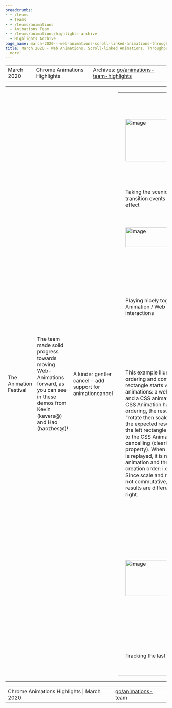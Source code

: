 ```yaml
---
breadcrumbs:
- - /teams
  - Teams
- - /teams/animations
  - Animations Team
- - /teams/animations/highlights-archive
  - Highlights Archive
page_name: march-2020---web-animations-scroll-linked-animations-throughput-metrics-and-more
title: March 2020 - Web Animations, Scroll-linked Animations, Throughput Metrics and
  more!
---
```


<table>
<tr>

<td>March 2020</td>

<td>Chrome Animations Highlights</td>

<td>Archives: <a href="http://go/animations-team-highlights">go/animations-team-highlights</a></td>

</tr>
</table>

<table>
<tr>

<td>The Animation Festival</td>

<td>The team made solid progress towards moving Web-Animations forward, as you can see in these demos from Kevin (kevers@) and Hao (haozhes@)!</td>

<td>A kinder gentler cancel - add support for animationcancel</td>

<td><table></td>
<td><tr></td>

<td><td><img alt="image" src="https://lh5.googleusercontent.com/n-dDYATk36izRhk8Cz3rT5xe0LszrOxy-N912z4UE_mNyXXye1zW1yeEqfyi9Ab74tZkNrOPLhkeSXIsMMx5is5yKSy9LxB47Gf2yyNG7dqqCKzS0KNPbGqsVeWaKK3U0VZcDArE" height=132 width=272></td></td>

<td><td>This example illustrates using a combination of CSS animations and CSS transitions, getAnimations, commitStyles and animationcancel to smoothly reset the state of a cancelled CSS animation.</td></td>

<td><td>Performing a commit style prior to cancelling the animation prevents the animation from snapping back to the start position.</td></td>

<td><td>Within the animationcancel listener we can smoothly transition back to the starting point by triggering a CSS transition.</td></td>

<td><td>#box {</td></td>

<td><td> transition: transform 0.5s ease-in-out;</td></td>

<td><td>}</td></td>

<td><td>.slide {</td></td>

<td><td> animation: ...</td></td>

<td><td>}</td></td>

<td><td>document.addEventListener(</td></td>

<td><td> 'animationcancel', (evt) =&gt; {</td></td>

<td><td> if(evt.target != box) return;</td></td>

<td><td> // Smoothly transition back to</td></td>

<td><td> // starting point.</td></td>

<td><td> box.style.transform = 'none';</td></td>

<td><td>});</td></td>

<td><td>function slide() {</td></td>

<td><td> box.classList.add('slide');</td></td>

<td><td>}</td></td>

<td><td>function reset() {</td></td>

<td><td> document.getAnimations().</td></td>

<td><td> forEach(animation =&gt; {</td></td>

<td><td> animation.commitStyles();</td></td>

<td><td> animation.event.target.</td></td>

<td><td> classList.remove('slide');</td></td>

<td><td> });</td></td>

<td><td>}</td></td>

<td></tr></td>
<td><tr></td>

<td><td colspan=2>Taking the scenic route - fix CSS transition events after updating the effect</td></td>

<td></tr></td>
<td><tr></td>

<td><td><img alt="image" src="https://lh3.googleusercontent.com/h4X1AOZRN5TrzSKcCke98ILTBrzYtCcgQR2XwnDubxcZModEokR37BGkqacpWaFoPNSt7TdWsiDA25l8RgSVEYQsR4_ynoNVOsHPnb4dV3jh4JlywYBgArRAYwju_3xHNqJ8N5ib" height=61 width=265></td></td>

<td><td>This example demonstrates a means of customizing the path of a transition by replacing the keyframe effect.</td></td>

<td><td>After changing the effect, events still need to be directed to the original target. Previously, changing the effect resulted in dropping the transitionend or tansitioncancel event, which in turn broke the chain of transitions.</td></td>

<td><td>document.addEventListener(</td></td>

<td><td> 'transitionrun', (evt) =&gt; {</td></td>

<td><td> if (evt.propertyName !=='transform')</td></td>

<td><td> return; </td></td>

<td><td> const animation = circle.getAniamtions()</td></td>

<td><td> .find(anim =&gt;</td></td>

<td><td> anim.transitionProperty ===</td></td>

<td><td> 'transform');</td></td>

<td><td> animation.effect =</td></td>

<td><td> new KeyframeEffect(circle,</td></td>

<td><td> keyframes,</td></td>

<td><td> options);</td></td>

<td><td>});</td></td>

<td><td>document.addEventListener(</td></td>

<td><td> 'transitionend', (evt) =&gt; {</td></td>

<td><td> circle.style.opacity = 0;</td></td>

<td><td>});</td></td>

<td><td>// … wait until rendered … </td></td>

<td><td>circle.style.transform =</td></td>

<td><td> 'translateX(200px)';</td></td>

<td></tr></td>
<td><tr></td>

<td><td colspan=2>Playing nicely together - CSS Animation / Web Animation API interactions</td></td>

<td><td colspan=2><img alt="image" src="https://lh5.googleusercontent.com/AgXlDRi8AKQKKAxYgJ2SdFhDjIvVYtKe2d00lYtqS88DvxrkUUOP-rq7_X0dU9R6cSKKMgkQxiLA8JypElSTPRY5n35KlS5vP-UeTBEDOeksnGufimjfVM0G0fsMWQUfYybDnOLw" height=119 width=580></td></td>

<td><td colspan=2>This demo illustrates how AnimationEvent.updateTiming overrides properties set via CSS properties. The updateTiming API may be used to set/override one or more animation properties. A subsequent change via CSS animation properties must not replace values set via the API call. The override behavior is on a per-property basis.</td></td>

<td><td colspan=2>Resolve animation ordering issues with free vs markup bound animations</td></td>

<td><td colspan=2><img alt="image" src="https://lh4.googleusercontent.com/HNr4kbgj998Pe7W1MmP8PM7JvWnPhmOaezC3q4F8WJ7oX7F9LjJw2wm_6JCj3L4SNSWEMaipsGlOClXVyIapJJpv35kX8-zPpTuNiaNwScjH-jHxN0SnKbLrOuytmZrtuHadNNzv" height=249 width=453></td></td>

<td></tr></td>
<td><tr></td>

<td><td colspan=2>This example illustrates effect ordering and composite: add. Each rectangle starts with a pair of animations: a web animation (scale), and a CSS animation (rotation). As the CSS Animation has lower composite ordering, the resultant animation is “rotate then scale” which indicates the expected result from before. In the left rectangle, we grab a reference to the CSS Animation before cancelling (clearing the animation property). When the rotate animation is replayed, it is now a “free” animation and the ordering flips to be creation order: i.e. “scale then rotate”. Since scale and rotate operations are not commutative, we can find the end results are different from the left to right.</td></td>

<td><td colspan=2>--- To be continued ---</td></td>

<td><td colspan=2>Special thanks to Rob (flackr@) and Majid (majidvp@) who reviewed 40+ non-trivial patches for the excellent work.</td></td>

<td><td colspan=2>Scroll-linked Animations</td></td>

<td><td colspan=2>On the standardization front, Majid triaged all outstanding specification issues and identified <a href="https://github.com/w3c/csswg-drafts/milestone/6">12 of them</a> as P1 for the First Public Working Draft (FPWD). Rob proposed <a href="https://github.com/w3c/csswg-drafts/issues/4862">progress-based animations</a> for cleaner developer ergonomic (<a href="https://github.com/w3c/csswg-drafts/pull/4890">pull request</a>) getting rid of the arbitrary duration that is currently needed. And Olga (gerchiko@microsoft.com) drove the discussion on the inactive timeline spec <a href="https://github.com/w3c/csswg-drafts/issues/2066">issue</a> and proposed the timeline state <a href="https://edotor.net/?engine=dot#digraph%20G%20%7B%0A%20%20node%20%5Bfontsize%3D8%5D%3B%0A%20%20%2F%2F%20States%0A%20%20%22Idle%22%20%5Blabel%3D%22Idle%5CnST%20%3D%20null%5CnHT%20%3D%20null%5CnTask%20%3D%20none%5Cn%3D%3D%3D%3D%3D%3D%3D%5Cncurrent_time%3Dunresolved%5Cnplay_state%3Didle%22%5D%0A%20%20%20%20subgraph%20cluster_0%20%7B%0A%20%20%20%20%20%20%20%20style%3Dfilled%3B%0A%20%20%20%20%20%20%20%20color%3Dlightgrey%3B%0A%20%20%20%20%20%20%20%20node%20%5Bstyle%3Dfilled%2Ccolor%3Dwhite%5D%3B%0A%20%20%20%20%20%20%20%20%22Play-pending%20(HT%2C%20TL%20Inactive)%22%20%5Blabel%3D%22Play-pending%20HT%5CnST%20%3D%20null%5CnHT%20%3D%20resolved%5CnTask%20%3D%20play%5Cn%3D%3D%3D%3D%3D%3D%3D%5Cncurrent_time%3Dresolved%5Cnplay_state%3Drunning%22%2C%20color%3Dyellow%5D%0A%20%20%20%20%20%20%20%20%22Play-pending%20(ST%2C%20TL%20Inactive)%22%20%5Blabel%3D%22Play-pending%20ST%5CnST%20%3D%20resolved%5CnHT%20%3D%20null%5CnTask%20%3D%20play%5Cn%3D%3D%3D%3D%3D%3D%3D%5Cncurrent_time%3Dnull%5Cnplay_state%3Drunning%22%2C%20color%3Dlightyellow1%5D%0A%20%20%20%20%20%20%20%20%22Pause-pending%20(HT%2C%20TL%20Inactive)%22%20%5Blabel%3D%22Pause-pending%20HT%5CnST%20%3D%20null%5CnHT%20%3D%20resolved%5CnTask%20%3D%20pause%5Cn%3D%3D%3D%3D%3D%3D%3D%5Cncurrent_time%3Dresolved%5Cnplay_state%3Dpaused%22%2C%20color%3Dlightskyblue1%5D%0A%20%20%20%20%20%20%20%20%22Pause-pending%20(ST%2C%20TL%20Inactive)%22%20%5Blabel%3D%22Pause-pending%20ST%5CnST%20%3D%20resolved%5CnHT%20%3D%20null%5CnTask%20%3D%20pause%5Cn%3D%3D%3D%3D%3D%3D%3D%5Cncurrent_time%3Dnull%5Cnplay_state%3Dpaused%22%2C%20color%3Daquamarine2%5D%0A%20%20%20%20%20%20%20%20%22Running%20(TL%20Inactive)%22%20%5Blabel%3D%22Running%5CnST%20%3D%20resolved%5CnHT%20%3D%20null%5CnTask%20%3D%20none%5Cn%3D%3D%3D%3D%3D%3D%3D%5Cncurrent_time%3Dnull%5Cnplay_state%3Drunning%22%2C%20color%3Dlemonchiffon2%5D%0A%20%20%20%20%20%20%20%20%22Paused%20(TL%20Inactive)%22%20%5Blabel%3D%22Paused%5CnST%20%3D%20null%5CnHT%20%3D%20resolved%5CnTask%20%3D%20none%5Cn%3D%3D%3D%3D%3D%3D%3D%5Cncurrent_time%3Dresolved%5Cnplay_state%3Dpaused%22%2C%20color%3Dgold1%5D%20%20%20%20%20%20%0A%20%20%20%20%20%20%20%20label%20%3D%20%22Timeline%20Inactive%22%3B%0A%20%20%20%20%7D%0A%0A%20%20%20%20subgraph%20cluster_1%20%7B%0A%20%20%20%20%20%20%20%20node%20%5Bstyle%3Dfilled%20fontsize%3D8%5D%3B%20%20%20%20%20%0A%20%20%20%20%20%20%20%20label%20%3D%20%22Timeline%20Active%22%3B%0A%20%20%20%20%20%20%20%20color%3Dblue%0A%20%20%20%20%20%20%20%20%22Play-pending%20(HT%2C%20TL%20Active)%22%20%5Blabel%3D%22Play-pending%20HT%5CnST%20%3D%20null%5CnHT%20%3D%20resolved%5CnTask%20%3D%20play%5Cn%3D%3D%3D%3D%3D%3D%3D%5Cncurrent_time%3Dresolved%5Cnplay_state%3Drunning%22%2C%20color%3Dyellow%5D%0A%20%20%20%20%20%20%20%20%22Play-pending%20(ST%2C%20TL%20Active)%22%20%5Blabel%3D%22Play-pending%20ST%5CnST%20%3D%20resolved%5CnHT%20%3D%20null%5CnTask%20%3D%20play%5Cn%3D%3D%3D%3D%3D%3D%3D%5Cncurrent_time%3Dresolved%5Cnplay_state%3Drunning%22%2C%20color%3Dlightyellow1%5D%0A%20%20%20%20%20%20%20%20%22Pause-pending%20(HT%2C%20TL%20Active)%22%20%5Blabel%3D%22Pause-pending%20HT%5CnST%20%3D%20null%5CnHT%20%3D%20resolved%5CnTask%20%3D%20pause%5Cn%3D%3D%3D%3D%3D%3D%3D%5Cncurrent_time%3Dresolved%5Cnplay_state%3Dpaused%22%2C%20color%3Dlightskyblue1%5D%0A%20%20%20%20%20%20%20%20%22Pause-pending%20(ST%2C%20TL%20Active)%22%20%5Blabel%3D%22Pause-pending%20ST%5CnST%20%3D%20resolved%5CnHT%20%3D%20null%5CnTask%20%3D%20pause%5Cn%3D%3D%3D%3D%3D%3D%3D%5Cncurrent_time%3Dresolved%5Cnplay_state%3Dpaused%22%2C%20color%3Daquamarine2%5D%0A%20%20%20%20%20%20%20%20%22Running%20(TL%20Active)%22%20%5Blabel%3D%22Running%5CnST%20%3D%20resolved%5CnHT%20%3D%20null%5CnTask%20%3D%20none%5Cn%3D%3D%3D%3D%3D%3D%3D%5Cncurrent_time%3Dresolved%5Cnplay_state%3Drunning%22%2C%20color%3Dlemonchiffon2%5D%0A%20%20%20%20%20%20%20%20%22Paused%20(TL%20Active)%22%20%5Blabel%3D%22Paused%5CnST%20%3D%20null%5CnHT%20%3D%20resolved%5CnTask%20%3D%20none%5Cn%3D%3D%3D%3D%3D%3D%3D%5Cncurrent_time%3Dresolved%5Cnplay_state%3Dpaused%22%2C%20color%3Dgold1%5D%0A%0A%20%20%20%20%7D%0A%20%20%0A%20%20%0A%20%20%2F%2F%20Idle%20state%0A%20%20%22Idle%22%20-%3E%20%22Play-pending%20(ST%2C%20TL%20Active)%22%20%5B%20label%3D%22play()%22%20color%3D%22red%22%20%5D%0A%20%20%22Idle%22%20-%3E%20%22Pause-pending%20(ST%2C%20TL%20Active)%22%20%5B%20label%3D%22pause()%22%20color%3D%22green%22%20%5D%0A%20%20%22Idle%22%20-%3E%20%22Play-pending%20(ST%2C%20TL%20Inactive)%22%20%5B%20label%3D%22play()%22%20color%3D%22red%22%20%5D%0A%20%20%22Idle%22%20-%3E%20%22Pause-pending%20(ST%2C%20TL%20Inactive)%22%20%5B%20label%3D%22pause()%22%20color%3D%22green%22%20%5D%0A%0A%20%20%2F%2F%20Play-pending%20(HT%2C%20TL%20Active)%20state%0A%20%20%22Play-pending%20(HT%2C%20TL%20Active)%22%20-%3E%20%22Running%20(TL%20Active)%22%20%5B%20label%3D%22ready%22%20style%3Ddashed%20%5D%0A%20%20%22Play-pending%20(HT%2C%20TL%20Active)%22%20-%3E%20%22Play-pending%20(HT%2C%20TL%20Active)%22%20%5B%20label%3D%22play()%22%20color%3D%22red%22%20%5D%0A%20%20%22Play-pending%20(HT%2C%20TL%20Active)%22%20-%3E%20%22Pause-pending%20(HT%2C%20TL%20Active)%22%20%5B%20label%3D%22pause()%22%20color%3D%22green%22%20%5D%0A%20%20%22Play-pending%20(HT%2C%20TL%20Active)%22%20-%3E%20%22Play-pending%20(HT%2C%20TL%20Inactive)%22%20%5B%20label%3D%22Inactive%22%20color%3D%22gray%22%20%5D%0A%0A%20%20%2F%2F%20Play-pending%20state%20(ST%2C%20TL%20Active)%0A%20%20%22Play-pending%20(ST%2C%20TL%20Active)%22%20-%3E%20%22Running%20(TL%20Active)%22%20%5B%20label%3D%22ready%22%20style%3Ddashed%20%5D%0A%20%20%22Play-pending%20(ST%2C%20TL%20Active)%22%20-%3E%20%22Play-pending%20(ST%2C%20TL%20Active)%22%20%5B%20label%3D%22play()%22%20color%3D%22red%22%20%5D%0A%20%20%22Play-pending%20(ST%2C%20TL%20Active)%22%20-%3E%20%22Pause-pending%20(ST%2C%20TL%20Active)%22%20%5B%20label%3D%22pause()%22%20color%3D%22green%22%20%5D%0A%20%20%22Play-pending%20(ST%2C%20TL%20Active)%22%20-%3E%20%22Play-pending%20(ST%2C%20TL%20Inactive)%22%20%5B%20label%3D%22Inactive%22%20color%3D%22gray%22%20%5D%0A%0A%20%20%2F%2F%20Pause-pending%20(HT%2C%20TL%20Active)%20state%0A%20%20%22Pause-pending%20(HT%2C%20TL%20Active)%22%20-%3E%20%22Paused%20(TL%20Active)%22%20%5B%20label%3D%22ready%22%20style%3Ddashed%20%5D%0A%20%20%22Pause-pending%20(HT%2C%20TL%20Active)%22%20-%3E%20%22Play-pending%20(HT%2C%20TL%20Active)%22%20%5B%20label%3D%22play()%22%20color%3D%22red%22%20%5D%0A%20%20%22Pause-pending%20(HT%2C%20TL%20Active)%22%20-%3E%20%22Pause-pending%20(HT%2C%20TL%20Active)%22%20%5B%20label%3D%22pause()%22%20color%3D%22green%22%20%5D%0A%20%20%22Pause-pending%20(HT%2C%20TL%20Active)%22%20-%3E%20%22Pause-pending%20(HT%2C%20TL%20Inactive)%22%20%5B%20label%3D%22Inactive%22%20color%3D%22gray%22%20%5D%0A%0A%20%20%2F%2F%20Pause-pending%20(ST%2C%20TL%20Active)%20state%0A%20%20%22Pause-pending%20(ST%2C%20TL%20Active)%22%20-%3E%20%22Paused%20(TL%20Active)%22%20%5B%20label%3D%22ready%22%20style%3Ddashed%20%5D%0A%20%20%2F%2F%20(Following%20is%20the%20aborted%20paused%20behavior)%0A%20%20%22Pause-pending%20(ST%2C%20TL%20Active)%22%20-%3E%20%22Play-pending%20(ST%2C%20TL%20Active)%22%20%5B%20label%3D%22play()%22%20color%3D%22red%22%20%5D%0A%20%20%22Pause-pending%20(ST%2C%20TL%20Active)%22%20-%3E%20%22Pause-pending%20(ST%2C%20TL%20Active)%22%20%5B%20label%3D%22pause()%22%20color%3D%22green%22%20%5D%0A%20%20%22Pause-pending%20(ST%2C%20TL%20Active)%22%20-%3E%20%22Pause-pending%20(ST%2C%20TL%20Inactive)%22%20%5B%20label%3D%22Inactive%22%20color%3D%22gray%22%20%5D%0A%0A%20%20%2F%2F%20Running%20state%0A%20%20%22Running%20(TL%20Active)%22%20-%3E%20%22Running%20(TL%20Active)%22%20%5B%20label%3D%22play()%22%20color%3D%22red%22%20%5D%0A%20%20%22Running%20(TL%20Active)%22%20-%3E%20%22Pause-pending%20(ST%2C%20TL%20Active)%22%20%5B%20label%3D%22pause()%22%20color%3D%22green%22%20%5D%0A%20%20%22Running%20(TL%20Active)%22%20-%3E%20%22Running%20(TL%20Inactive)%22%20%5B%20label%3D%22Inactive%22%20color%3D%22gray%22%20%5D%0A%0A%20%20%2F%2F%20Paused%20state%0A%20%20%22Paused%20(TL%20Active)%22%20-%3E%20%22Paused%20(TL%20Active)%22%20%5B%20label%3D%22pause()%22%20color%3D%22green%22%20%5D%0A%20%20%22Paused%20(TL%20Active)%22%20-%3E%20%22Play-pending%20(HT%2C%20TL%20Active)%22%20%5B%20label%3D%22play()%22%20color%3D%22red%22%20%5D%0A%20%20%22Paused%20(TL%20Active)%22%20-%3E%20%22Paused%20(TL%20Inactive)%22%20%5B%20label%3D%22Inactive%22%20color%3D%22gray%22%20%5D%0A%20%20%0A%20%20%2F%2FPlay-pending%20(HT%2C%20TL%20Inactive)%20state%0A%20%20%22Play-pending%20(HT%2C%20TL%20Inactive)%22%20-%3E%20%22Play-pending%20(HT%2C%20TL%20Inactive)%22%20%5B%20label%3D%22play()%22%20color%3D%22red%22%20%5D%0A%20%20%22Play-pending%20(HT%2C%20TL%20Inactive)%22%20-%3E%20%22Pause-pending%20(HT%2C%20TL%20Inactive)%22%20%5B%20label%3D%22pause()%22%20color%3D%22green%22%20%5D%0A%20%20%22Play-pending%20(HT%2C%20TL%20Inactive)%22%20-%3E%20%22Play-pending%20(HT%2C%20TL%20Active)%22%20%5B%20label%3D%22Active%22%20color%3D%22black%22%20%5D%0A%20%20%0A%20%20%2F%2FPlay-pending%20(ST%2C%20TL%20Inactive)%0A%20%20%22Play-pending%20(ST%2C%20TL%20Inactive)%22%20-%3E%20%22Play-pending%20(ST%2C%20TL%20Inactive)%22%20%5B%20label%3D%22play()%22%20color%3D%22red%22%20%5D%0A%20%20%22Play-pending%20(ST%2C%20TL%20Inactive)%22%20-%3E%20%22Pause-pending%20(ST%2C%20TL%20Inactive)%22%20%5B%20label%3D%22pause()%22%20color%3D%22green%22%20%5D%0A%20%20%22Play-pending%20(ST%2C%20TL%20Inactive)%22%20-%3E%20%22Play-pending%20(ST%2C%20TL%20Active)%22%20%5B%20label%3D%22Active%22%20color%3D%22black%22%20%5D%0A%20%20%0A%20%20%2F%2FPause-pending%20(HT%2C%20TL%20Inactive)%0A%20%20%22Pause-pending%20(HT%2C%20TL%20Inactive)%22%20-%3E%20%22Play-pending%20(HT%2C%20TL%20Inactive)%22%20%5B%20label%3D%22play()%22%20color%3D%22red%22%20%5D%0A%20%20%22Pause-pending%20(HT%2C%20TL%20Inactive)%22%20-%3E%20%22Pause-pending%20(HT%2C%20TL%20Inactive)%22%20%5B%20label%3D%22pause()%22%20color%3D%22green%22%20%5D%0A%20%20%22Pause-pending%20(HT%2C%20TL%20Inactive)%22%20-%3E%20%22Pause-pending%20(HT%2C%20TL%20Active)%22%20%5B%20label%3D%22Active%22%20color%3D%22black%22%20%5D%0A%20%20%0A%20%20%2F%2FPause-pending%20(ST%2C%20TL%20Inactive)%0A%20%20%22Pause-pending%20(ST%2C%20TL%20Inactive)%22%20-%3E%20%22Play-pending%20(ST%2C%20TL%20Inactive)%22%20%5B%20label%3D%22play()%22%20color%3D%22red%22%20%5D%0A%20%20%22Pause-pending%20(ST%2C%20TL%20Inactive)%22%20-%3E%20%22Pause-pending%20(ST%2C%20TL%20Inactive)%22%20%5B%20label%3D%22pause()%22%20color%3D%22green%22%20%5D%0A%20%20%22Pause-pending%20(ST%2C%20TL%20Inactive)%22%20-%3E%20%22Pause-pending%20(ST%2C%20TL%20Active)%22%20%5B%20label%3D%22Active%22%20color%3D%22black%22%20%5D%0A%20%20%0A%20%20%2F%2FTL%20Inactive%0A%20%20%22Running%20(TL%20Inactive)%22%20-%3E%20%22Running%20(TL%20Inactive)%22%20%5B%20label%3D%22play()%22%20color%3D%22red%22%20%5D%0A%20%20%22Running%20(TL%20Inactive)%22%20-%3E%20%22Pause-pending%20(ST%2C%20TL%20Inactive)%22%20%5B%20label%3D%22pause()%22%20color%3D%22green%22%20%5D%0A%20%20%22Running%20(TL%20Inactive)%22%20-%3E%20%22Running%20(TL%20Active)%22%20%5B%20label%3D%22Active%22%20color%3D%22black%22%20%5D%0A%20%20%0A%20%20%2F%2FPaused%20(TL%20Inactive)%0A%20%20%22Paused%20(TL%20Inactive)%22%20-%3E%20%22Paused%20(TL%20Inactive)%22%20%5B%20label%3D%22pause()%22%20color%3D%22green%22%20%5D%0A%20%20%22Paused%20(TL%20Inactive)%22%20-%3E%20%22Play-pending%20(HT%2C%20TL%20Inactive)%22%20%5B%20label%3D%22play()%22%20color%3D%22red%22%20%5D%0A%20%20%22Paused%20(TL%20Inactive)%22%20-%3E%20%22Paused%20(TL%20Active)%22%20%5B%20label%3D%22Active%22%20color%3D%22black%22%20%5D%0A%7D%0A">chart</a>.</td></td>

<td><td colspan=2>On the implementation side, this sprint Yi (yigu@) added support for running scroll-linked animations on the compositor to free them from the <a href="https://codepen.io/yigu/full/ExjJVQr">busy main thread</a>, Majid <a href="https://chromium-review.googlesource.com/c/chromium/src/+/2070673">landed</a> the initial patch IDL changes to support <a href="https://github.com/w3c/csswg-drafts/issues/4337">element-based scroll offset, and</a> Jordan (jortaylo@microsoft.com) added ScrollTimeline.phase which will be used specially to replace the fill mode.</td></td>

<td><td colspan=2><img alt="image" src="https://lh3.googleusercontent.com/1W1LxJTG6s7Znk7NhC_evWlDBQcxcSC9rAnT3iVPhyMDdFbte5t95MFGv5mjeeYcDgGpmKI40RVm370kDHCKlCKOYfXxtfiiSE5a5umWNf18l88HNyH5x0YvDSXJbww0hb_Jz1Oe" height=258 width=281><img alt="image" src="https://lh4.googleusercontent.com/Xj2XRYqsx2AL-quX7e2OYg3JmhJzzvONhBsZEPSImL_3HnP42tmS1hUn96J1RW1vi8wpDu-IfqAend__rYuE6Ulo1yYKrH0wc5RixwQ8t2USAzj6A3I4iHeyaSDkS4VyX4LfgSMQ" height=259 width=282></td></td>

<td><td colspan=2>Left: the animation becomes janky after adding artificial jank on the main thread.</td></td>

<td><td colspan=2>Right: the animation is composited therefore it’s still smooth with artificial jank.</td></td>

<td><td colspan=2>Finally after sprints of hard work on the rather complex problem, Olga landed the scroll snapshotting <a href="https://chromium-review.googlesource.com/c/chromium/src/+/2005629">work</a> to make the timeline invalidation correct and avoid<a href="https://docs.google.com/presentation/d/12UNGCTJybiL5gEMAGY2f-05WxXARvNz4k-RS02qgNuU/edit#slide=id.g740960215a_1_0"> potential layout cycles</a>. This was a ship-blocker! \\ o /</td></td>

<td><td colspan=2>Frame Throughput Metrics</td></td>

<td><td colspan=2>Xida (xidachen@) made solid progress on refining high-level metrics to measure renderer performance this sprint.</td></td>

<td><td colspan=2>Thread throughput unification</td></td>

<td></tr></td>
<td><tr></td>

<td><td><img alt="image" src="https://lh5.googleusercontent.com/C-IASVz_2FBnKTJAeqH9H1PNUdfRq8RQ2QOr_pA0cYTFOcR7lH8-voMoVsXMMVHTsLHyHI32FUJgNHXNpqOS6cUbDJQPfbymI9nkTUBOFz3P7t9HUspopVAOLvUIGYGsHXm0bG_K" height=112 width=187></td></td>

<td><td>Top: width animation runs on the main thread</td></td>

<td><td>Bottom: transform animation runs on compositor</td></td>

<td><td>When we have animations running on both main thread and compositor we used to report the one with worse throughput regardless. e.g. the transform animation’s throughput is ~98%; the width animation starts 3 seconds after and its throughput is ~10%. In the past we reported 10%. Now when we are not expecting to produce a main frame such as the first 3 seconds, we take the compositor throughput therefore the reported throughput is ~65%.</td></td>

<td></tr></td>
<td><tr></td>

<td><td colspan=2>Tracking the last frame</td></td>

<td><td colspan=2>It’s possible that after a BeginImpl\[Main\]Frame is reported, the tracker is scheduled to terminate. e.g. an impl-frame could have started right before a sequence stops such as the end of a touch scroll. We will completely lose track of it under such circumstances. With Xida’s <a href="https://chromium-review.googlesource.com/c/chromium/src/+/2079134">work</a>, we can now track the last BeginImplFrame and soon the last BeginMainFrame. </td></td>

<td></tr></td>
<td></table></td>

</tr>
</table>

<table>
<tr>

<td>Chrome Animations Highlights | March 2020</td>

<td><a href="http://go/animations-team">go/animations-team</a></td>

</tr>
</table>